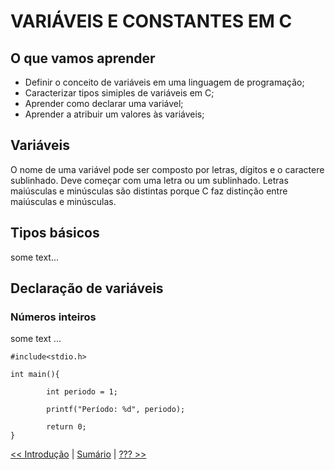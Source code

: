 # VARIÁVEIS E CONSTANTES EM C

## O que vamos aprender
- Definir o conceito de variáveis em uma linguagem de programação;
- Caracterizar tipos simiples de variáveis em C;
- Aprender como declarar uma variável;
- Aprender a atribuir um valores às variáveis;

## Variáveis

O nome de uma variável pode ser composto por letras, dígitos e o caractere sublinhado. Deve começar com uma letra ou um sublinhado. Letras maiúsculas e minúsculas são distintas porque C faz distinção entre maiúsculas e minúsculas.

## Tipos básicos

some text...

## Declaração de variáveis

### Números inteiros

some text ...

    #include<stdio.h>

    int main(){
    
            int periodo = 1;
            
            printf("Período: %d", periodo);

            return 0;
    }



[<< Introdução](https://github.com/chicofreitas/c-tutorial/blob/main/introducao.md) | [Sumário](https://github.com/chicofreitas/c-tutorial/blob/main/README.md) | [??? >> ](https://github.com/chicofreitas/c-tutorial/blob/main/variaveis.md)
